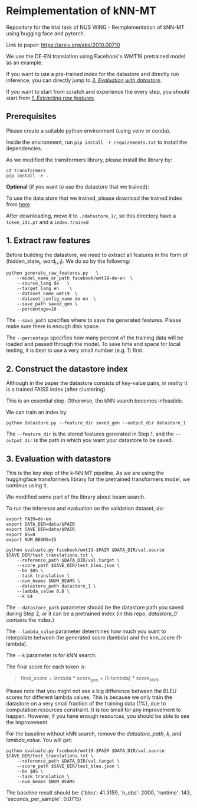 # Reimplementation of kNN-MT
Repository for the trial task of NUS WING - Reimplementation of kNN-MT using hugging face and pytorch. 

Link to paper: https://arxiv.org/abs/2010.00710

We use the DE-EN translation using Facebook's WMT19 pretrained model as an example. 

If you want to use a pre-trained index for the datastore and directly run inference, you can directly jump to _[3. Evaluation with datastore](https://github.com/tongyao-zhu/knn-mt-reimplement#3-evaluation-with-datastore)_. 

If you want to start from scratch and experience the every step, you should start from _[1. Extracting raw features](https://github.com/tongyao-zhu/knn-mt-reimplement#1-extract-raw-features)_.

## Prerequisites
Please create a suitable python environment (using venv or conda). 

Inside the environment, run `pip install -r requirements.txt` to install the dependencies.

As we modified the transformers library, please install the library by:

```
cd transformers
pip install -e .
```

**Optional** (if you want to use the datastore that we trained):

To use the data store that we trained, please download the trained index from [here](https://drive.google.com/file/d/1JuxQGigS4lhz5lEwJA-dEpWfjVAyEzn2/view?usp=share_link). 

After downloading, move it to `./datastore_1/`, so this directory have a `token_ids.pt` and a `index.trained`

## 1. Extract raw features 
Before building the datastore, we need to extract all features in the form of (hidden_state<sub>i</sub>, word<sub>i+1</sub>). 
We do so by the following: 

```
python generate_raw_features.py   \
    --model_name_or_path facebook/wmt19-de-en  \ 
    --source_lang de   \
    --target_lang en    \
    --dataset_name wmt19  \
    --dataset_config_name de-en  \ 
    --save_path saved_gen \
    --percentage=10 
```

The `--save_path` specifies where to save the generated features. Please make sure there is enough disk space.

The `--percentage` specifies how many percent of the training data will be loaded and passed through the model. To save time and space for local testing, it is best to use a very small number (e.g. 1) first. 

## 2. Construct the datastore index
Although in the paper the datastore consists of key-value pairs, in reality it is a trained FAISS index (after clustering).

This is an essential step. Otherwise, the kNN search becomes infeasible. 

We can train an index by: 


`python datastore.py --feature_dir saved_gen --output_dir datastore_1
`

The `--feature_dir` is the stored features generated in Step 1, and the `--output_dir` is the path in which you want your datastore to be saved. 

## 3. Evaluation with datastore

This is the key step of the k-NN MT pipeline. As we are using the huggingface transformers library for the pretrained transformers model, we continue using it. 

We modified some part of the library about beam search. 

To run the inference and evaluation on the validation dataset, do: 

```
export PAIR=de-en
export DATA_DIR=data/$PAIR
export SAVE_DIR=data/$PAIR
export BS=8
export NUM_BEAMS=15

python evaluate.py facebook/wmt19-$PAIR $DATA_DIR/val.source $SAVE_DIR/test_translations.txt \
    --reference_path $DATA_DIR/val.target \
    --score_path $SAVE_DIR/test_bleu.json \
    --bs $BS \
    --task translation \
    --num_beams $NUM_BEAMS \
    --datastore_path datastore_1 \
    --lambda_value 0.8 \
    --k 64
```

The `--datastore_path` parameter should be the datastore path you saved during Step 2, or it can be a pretrained index (in this repo, _datastore_1/_ contains the index.)

The `--lambda_value` parameter determines how much you want to interpolate between the generated score (lambda) and the knn_score (1-lambda). 

The `--k` parameter is for kNN search. 

The final score for each token is:

>final_score = lambda * score<sub>gen</sub> + (1-lambda) * score<sub>kNN</sub>


Please note that you might not see a big difference between the BLEU scores for different lambda values. This is because we only train the datastore on a very small fraction of the training data (1%), due to computation resources constraint. 
It is too small for any improvement to happen. However, if you have enough resources, you should be able to see the improvement. 


For the baseline without kNN search, remove the _datastore_path_, _k_, and _lambda_value_. You will get: 

```
python evaluate.py facebook/wmt19-$PAIR $DATA_DIR/val.source $SAVE_DIR/test_translations.txt \
    --reference_path $DATA_DIR/val.target \
    --score_path $SAVE_DIR/test_bleu.json \
    --bs $BS \
    --task translation \
    --num_beams $NUM_BEAMS
```


The baseline result should be:
{'bleu': 41.3159, 'n_obs': 2000, 'runtime': 143, 'seconds_per_sample': 0.0715}
